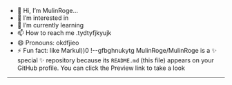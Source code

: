 - 👋 Hi, I’m MulinRoge...
- 👀 I’m interested in 
- 🌱 I’m currently learning
- 📫 How to reach me .tydtyfjkyujk
- 😄 Pronouns: okdfjieo
- ⚡ Fun fact: like Markul))0
!--gfbghnukytg
MulinRoge/MulinRoge is a ✨ special ✨ repository because its `README.md` (this file) appears on your GitHub profile.
You can click the Preview link to take a look 
---
